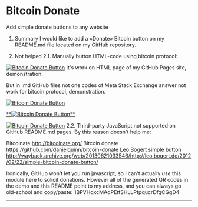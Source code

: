 # Bitcoin Donate

Add simple donate buttons to any website

1. Summary
I would like to add a «Donate» Bitcoin button on my README.md file located on my GitHub repository.

2. Not helped
2.1. Manually button
HTML-code using bitcoin protocol:

<a href="bitcoin:1DF9jgzftTFn4ZnDV2YEjUtZ3uHtBywj57?label=In%20the%20treatment%20of%20Sasha's%20teeth&amp;amount=0.0037"><img src="https://www.drupal.org/files/project-images/bitcoindonate.png" alt="Bitcoin Donate Button"></a>
It's work on HTML page of my GitHub Pages site, demonstration.

But in .md GitHub files not one codes of Meta Stack Exchange answer not work for bitcoin protocol, demonstration.

<a href="bitcoin:1DF9jgzftTFn4ZnDV2YEjUtZ3uHtBywj57?label=In%20the%20treatment%20of%20Sasha's%20teeth&amp;amount=0.0037"><img src="https://www.drupal.org/files/project-images/bitcoindonate.png" alt="Bitcoin Donate Button"></a>

[**![Bitcoin Donate Button**](https://www.drupal.org/files/project-images/bitcoindonate.png)](bitcoin:1DF9jgzftTFn4ZnDV2YEjUtZ3uHtBywj57?label=In%20the%20treatment%20of%20Sasha's%20teeth&amp;amount=0.0037)

<a href="bitcoin:1DF9jgzftTFn4ZnDV2YEjUtZ3uHtBywj57?label=In%20the%20treatment%20of%20Sasha's%20teeth&amp;amount=0.0037">![Bitcoin Donate Button](https://www.drupal.org/files/project-images/bitcoindonate.png)</a>
2.2. Third-party
JavaScript not supported on GitHub README.md pages. By this reason doesn't help me:

Bitcoinate http://bitcoinate.org/
Bitcoin donate https://github.com/danielquinn/bitcoin-donate
Leo Bogert simple button http://wayback.archive.org/web/20130621033546/http://leo.bogert.de/2012/02/22/simple-bitcoin-donate-button/

Ironically, GitHub won't let you run javascript, so I can't actually *use* this
module here to solicit donations.  However all of the generated QR codes in the
demo and this README point to my address, and you can always go old-school and
copy/paste: 1BPVHqxcMAdPEtfSHLLPfpqucrDfgCGgD4

---
